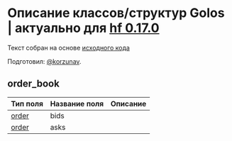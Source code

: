 # Описание классов/структур Golos | актуально для [hf 0.17.0](https://github.com/GolosChain/golos/releases/tag/v0.17.0)
Текст собран на основе [исходного кода](https://github.com/GolosChain/golos/tree/master/plugins/market_history/include/golos/plugins/market_history/market_history_objects.hpp)

Подготовил: [@korzunav](https://golos.io/@korzunav).

## order_book


|Тип поля|Название поля|Описание|
|--------|-------------|--------|
|[order](order.md)|bids||
|[order](order.md)|asks||
